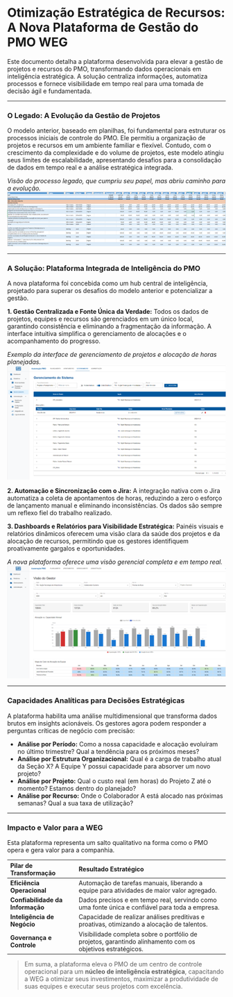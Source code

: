# Otimização Estratégica de Recursos: A Nova Plataforma de Gestão do PMO WEG

Este documento detalha a plataforma desenvolvida para elevar a gestão de projetos e recursos do PMO, transformando dados operacionais em inteligência estratégica. A solução centraliza informações, automatiza processos e fornece visibilidade em tempo real para uma tomada de decisão ágil e fundamentada.

---

### O Legado: A Evolução da Gestão de Projetos

O modelo anterior, baseado em planilhas, foi fundamental para estruturar os processos iniciais de controle do PMO. Ele permitiu a organização de projetos e recursos em um ambiente familiar e flexível. Contudo, com o crescimento da complexidade e do volume de projetos, este modelo atingiu seus limites de escalabilidade, apresentando desafios para a consolidação de dados em tempo real e a análise estratégica integrada.

*Visão do processo legado, que cumpriu seu papel, mas abriu caminho para a evolução.*
![Visão do processo legado baseado em planilhas](docs/images/antes_excel.png)

---

### A Solução: Plataforma Integrada de Inteligência do PMO

A nova plataforma foi concebida como um hub central de inteligência, projetado para superar os desafios do modelo anterior e potencializar a gestão.

**1. Gestão Centralizada e Fonte Única da Verdade:**
Todos os dados de projetos, equipes e recursos são gerenciados em um único local, garantindo consistência e eliminando a fragmentação da informação. A interface intuitiva simplifica o gerenciamento de alocações e o acompanhamento do progresso.

*Exemplo da interface de gerenciamento de projetos e alocação de horas planejadas.*
![Interface de gerenciamento](docs/images/depois_gerenciamento.png)

**2. Automação e Sincronização com o Jira:**
A integração nativa com o Jira automatiza a coleta de apontamentos de horas, reduzindo a zero o esforço de lançamento manual e eliminando inconsistências. Os dados são sempre um reflexo fiel do trabalho realizado.

**3. Dashboards e Relatórios para Visibilidade Estratégica:**
Painéis visuais e relatórios dinâmicos oferecem uma visão clara da saúde dos projetos e da alocação de recursos, permitindo que os gestores identifiquem proativamente gargalos e oportunidades.

*A nova plataforma oferece uma visão gerencial completa e em tempo real.*
![Dashboard de Visão do Gestor na nova plataforma](docs/images/depois_dashboard.png)

---

### Capacidades Analíticas para Decisões Estratégicas

A plataforma habilita uma análise multidimensional que transforma dados brutos em insights acionáveis. Os gestores agora podem responder a perguntas críticas de negócio com precisão:

- **Análise por Período:** Como a nossa capacidade e alocação evoluíram no último trimestre? Qual a tendência para os próximos meses?
- **Análise por Estrutura Organizacional:** Qual é a carga de trabalho atual da Seção X? A Equipe Y possui capacidade para absorver um novo projeto?
- **Análise por Projeto:** Qual o custo real (em horas) do Projeto Z até o momento? Estamos dentro do planejado?
- **Análise por Recurso:** Onde o Colaborador A está alocado nas próximas semanas? Qual a sua taxa de utilização?

---

### Impacto e Valor para a WEG

Esta plataforma representa um salto qualitativo na forma como o PMO opera e gera valor para a companhia.

| Pilar de Transformação | Resultado Estratégico |
| :--- | :--- |
| **Eficiência Operacional** | Automação de tarefas manuais, liberando a equipe para atividades de maior valor agregado. |
| **Confiabilidade da Informação** | Dados precisos e em tempo real, servindo como uma fonte única e confiável para toda a empresa. |
| **Inteligência de Negócio** | Capacidade de realizar análises preditivas e proativas, otimizando a alocação de talentos. |
| **Governança e Controle** | Visibilidade completa sobre o portfólio de projetos, garantindo alinhamento com os objetivos estratégicos. |

> Em suma, a plataforma eleva o PMO de um centro de controle operacional para um **núcleo de inteligência estratégica**, capacitando a WEG a otimizar seus investimentos, maximizar a produtividade de suas equipes e executar seus projetos com excelência.